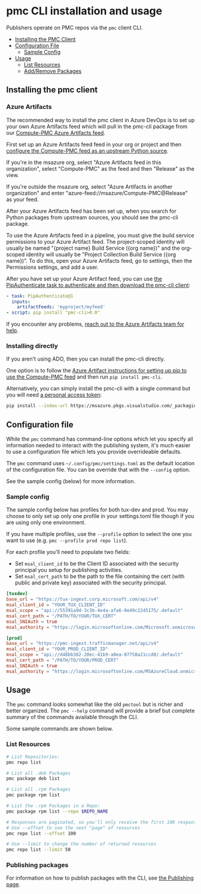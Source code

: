 # pmc CLI installation and usage

Publishers operate on PMC repos via the `pmc` client CLI.
- [Installing the PMC Client](#installing-the-pmc-client)
- [Configuration File](#configuration-file)
    - [Sample Config](#sample-config)
- [Usage](#usage)
    - [List Resources](#list-resources)
    - [Add/Remove Packages](#addremove-packages)

## Installing the pmc client

### Azure Artifacts

The recommended way to install the pmc client in Azure DevOps is to set up your own Azure Artifacts feed
which will pull in the pmc-cli package from our [Compute-PMC Azure Artifacts
feed](https://msazure.visualstudio.com/One/_artifacts/feed/Compute-PMC@Release/PyPI/pmc-cli/overview/).

First set up an Azure Artifacts feed feed in your org or project and then [configure the Compute-PMC
feed as an upstream Python
source](https://eng.ms/docs/cloud-ai-platform/devdiv/one-engineering-system-1es/1es-docs/azure-artifacts/troubleshooting/how-to-add-upstream-sources-to-azure-artifacts-feed).

If you're in the msazure org, select "Azure Artifacts feed in this organization", select
"Compute-PMC" as the feed and then "Release" as the view.

If you're outside the msazure org, select "Azure Artifacts in another organization" and enter
"azure-feed://msazure/Compute-PMC@Release" as your feed.

After your Azure Artifacts feed has been set up, when you search for Python packages from upstream
sources, you should see the pmc-cli package.

To use the Azure Artifacts feed in a pipeline, you must give the build service permissions to your
Azure Artifact feed. The project-scoped identity will usually be named "{project name} Build Service
({org name})" and the org-scoped identity will usually be "Project Collection Build Service ({org
name})". To do this, open your Azure Artifacts feed, go to settings, then the Permissions
settings, and add a user.

After you have set up your Azure Artifact feed, you can use [the PipAuthenticate task to
authenticate and then download the pmc-cli
client](https://learn.microsoft.com/en-us/azure/devops/pipelines/tasks/reference/pip-authenticate-v1):

```yaml
- task: PipAuthenticate@1
  inputs:
    artifactFeeds: 'myproject/myfeed'
- script: pip install "pmc-cli>0.0"
```


If you encounter any problems, [reach out to the Azure Artifacts team for
help](https://eng.ms/docs/cloud-ai-platform/devdiv/one-engineering-system-1es/1es-docs/azure-artifacts/office-hours).

### Installing directly

If you aren't using ADO, then you can install the pmc-cli directly.

One option is to follow the [Azure Artifact instructions for setting up pip to use the Compute-PMC
feed](https://msazure.visualstudio.com/One/_artifacts/feed/Compute-PMC/connect/pip) and then run
`pip install pmc-cli`.

Alternatively, you can simply install the pmc-cli with a single command but you will need [a
personal access token](https://msazure.visualstudio.com/_usersSettings/tokens):

```bash
pip install --index-url https://msazure.pkgs.visualstudio.com/_packaging/Compute-PMC%40Release/pypi/simple/ "pmc-cli>0.0"
```

## Configuration file

While the `pmc` command has command-line options which let you specify all information needed to interact with the publishing system, it's much easier to use a configuration file which lets you provide overrideable defaults.

The `pmc` command uses `~/.config/pmc/settings.toml` as the default location of the configuration file. You can be override that with the `--config` option.

See the sample config (below) for more information.

### Sample config

The sample config below has profiles for both tux-dev and prod. You may choose to only set up only
one profile in your settings.toml file though if you are using only one environment.

If you have multiple profiles, use the `--profile` option to select the one you want to use
(e.g. `pmc --profile prod repo list`).

For each profile you'll need to populate two fields:
- Set `msal_client_id` to be the Client ID associated with the security principal you setup for publishing activities.
- Set `msal_cert_path` to be the path to the file containing the cert (with public and private key) associated with the security principal.

```toml
[tuxdev]
base_url = "https://tux-ingest.corp.microsoft.com/api/v4"
msal_client_id = "YOUR_TUX_CLIENT_ID"
msal_scope = "api://55391a9d-3c3b-4e4a-afa6-0e49c2245175/.default"
msal_cert_path = "/PATH/TO/YOUR/TUX_CERT"
msal_SNIAuth = true
msal_authority = "https://login.microsoftonline.com/Microsoft.onmicrosoft.com"

[prod]
base_url = "https://pmc-ingest.trafficmanager.net/api/v4"
msal_client_id = "YOUR_PROD_CLIENT_ID"
msal_scope = "api://d48bb382-20ec-41b9-a0ea-07758a21ccd0/.default"
msal_cert_path = "/PATH/TO/YOUR/PROD_CERT"
msal_SNIAuth = true
msal_authority = "https://login.microsoftonline.com/MSAzureCloud.onmicrosoft.com"
```

## Usage

The `pmc` command looks somewhat like the old `pmctool` but is richer and better organized.
The `pmc --help` command will provide a brief but complete summary of the commands available through the CLI.

Some sample commands are shown below.

### List Resources

```bash
# List Repositories:
pmc repo list

# List all .deb Packages
pmc package deb list

# List all .rpm Packages
pmc package rpm list

# List the .rpm Packages in a Repo:
pmc package rpm list --repo $REPO_NAME

# Responses are paginated, so you'll only receive the first 100 responses by default
# Use --offset to see the next "page" of resources
pmc repo list --offset 100

# Use --limit to change the number of returned resources
pmc repo list --limit 50
```

### Publishing packages

For information on how to publish packages with the CLI, see [the Publishing
page](https://eng.ms/docs/cloud-ai-platform/azure-core/azure-management-and-platforms/control-plane-bburns/pmc-package-ingestion/pmc-onboardingreference/publish#publishing-the-package).
